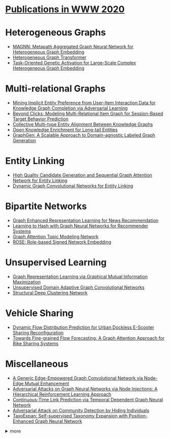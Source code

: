 # [Publications in WWW 2020](https://www2020.citi.sinica.edu.tw/schedule/research_track/)

# Heterogeneous Graphs
- [MAGNN: Metapath Aggregated Graph Neural Network for Heterogeneous Graph Embedding](https://github.com/naganandy/graph-based-deep-learning-literature/blob/master/conference-publications/folders/publications_www20/magnn_www20/README.md)
- [Heterogeneous Graph Transformer](https://github.com/naganandy/graph-based-deep-learning-literature/blob/master/conference-publications/folders/publications_www20/hgt_www20/README.md)
- [Task-Oriented Genetic Activation for Large-Scale Complex Heterogeneous Graph Embedding](https://github.com/naganandy/graph-based-deep-learning-literature/blob/master/conference-publications/folders/publications_www20/germ_www20/README.md)



# Multi-relational Graphs
- [Mining Implicit Entity Preference from User-Item Interaction Data for Knowledge Graph Completion via Adversarial Learning](https://github.com/naganandy/graph-based-deep-learning-literature/blob/master/conference-publications/folders/publications_www20/upgan_www20/README.md)
- [Beyond Clicks: Modeling Multi-Relational Item Graph for Session-Based Target Behavior Prediction](https://github.com/naganandy/graph-based-deep-learning-literature/blob/master/conference-publications/folders/publications_www20/mgnn_www20/README.md)
- [Collective Multi-type Entity Alignment Between Knowledge Graphs](https://github.com/naganandy/graph-based-deep-learning-literature/blob/master/conference-publications/folders/publications_www20/cgmualign_www20/README.md)
- [Open Knowledge Enrichment for Long-tail Entities](https://github.com/naganandy/graph-based-deep-learning-literature/blob/master/conference-publications/folders/publications_www20/okele_www20/README.md)
- [GraphGen: A Scalable Approach to Domain-agnostic Labeled Graph Generation](https://github.com/naganandy/graph-based-deep-learning-literature/blob/master/conference-publications/folders/publications_www20/graphgen_www20/README.md)



# Entity Linking
- [High Quality Candidate Generation and Sequential Graph Attention Network for Entity Linking](https://github.com/naganandy/graph-based-deep-learning-literature/blob/master/conference-publications/folders/publications_www20/seqgat_www20/README.md)
- [Dynamic Graph Convolutional Networks for Entity Linking](https://github.com/naganandy/graph-based-deep-learning-literature/blob/master/conference-publications/folders/publications_www20/dynamicgcn_www20/README.md)



# Bipartite Networks
- [Graph Enhanced Representation Learning for News Recommendation](https://github.com/naganandy/graph-based-deep-learning-literature/blob/master/conference-publications/folders/publications_www20/gerl_www20/README.md)
- [Learning to Hash with Graph Neural Networks for Recommender Systems](https://github.com/naganandy/graph-based-deep-learning-literature/blob/master/conference-publications/folders/publications_www20/hashgnn_www20/README.md)
- [Graph Attention Topic Modeling Network](https://github.com/naganandy/graph-based-deep-learning-literature/blob/master/conference-publications/folders/publications_www20/gaton_www20/README.md)
- [ROSE: Role-based Signed Network Embedding](https://github.com/naganandy/graph-based-deep-learning-literature/blob/master/conference-publications/folders/publications_www20/rose_www20/README.md)



# Unsupervised Learning
- [Graph Representation Learning via Graphical Mutual Information Maximization](https://github.com/naganandy/graph-based-deep-learning-literature/blob/master/conference-publications/folders/publications_www20/gmi_www20/README.md)
- [Unsupervised Domain Adaptive Graph Convolutional Networks](https://github.com/naganandy/graph-based-deep-learning-literature/blob/master/conference-publications/folders/publications_www20/udagcn_www20/README.md)
- [Structural Deep Clustering Network](https://github.com/naganandy/graph-based-deep-learning-literature/blob/master/conference-publications/folders/publications_www20/sdcn_www20/README.md)



# Vehicle Sharing
- [Dynamic Flow Distribution Prediction for Urban Dockless E-Scooter Sharing Reconfiguration](https://github.com/naganandy/graph-based-deep-learning-literature/blob/master/conference-publications/folders/publications_www20/gcscoot_www20/README.md)
- [Towards Fine-grained Flow Forecasting: A Graph Attention Approach for Bike Sharing Systems](https://github.com/naganandy/graph-based-deep-learning-literature/blob/master/conference-publications/folders/publications_www20/gacnn_www20/README.md)



# Miscellaneous
-  [A Generic Edge-Empowered Graph Convolutional Network via Node-Edge Mutual Enhancement](https://github.com/naganandy/graph-based-deep-learning-literature/blob/master/conference-publications/folders/publications_www20/eegcn_www20/README.md)
- [Adversarial Attacks on Graph Neural Networks via Node Injections: A Hierarchical Reinforcement Learning Approach](https://github.com/naganandy/graph-based-deep-learning-literature/blob/master/conference-publications/folders/publications_www20/nipa_www20/README.md)
- [Continuous-Time Link Prediction via Temporal Dependent Graph Neural Network](https://github.com/naganandy/graph-based-deep-learning-literature/blob/master/conference-publications/folders/publications_www20/tdgnn_www20/README.md)
- [Adversarial Attack on Community Detection by Hiding Individuals](https://github.com/naganandy/graph-based-deep-learning-literature/blob/master/conference-publications/folders/publications_www20/cdattack_www20/README.md)
- [TaxoExpan: Self-supervised Taxonomy Expansion with Position-Enhanced Graph Neural Network](https://github.com/naganandy/graph-based-deep-learning-literature/blob/master/conference-publications/folders/publications_www20/taxoexpan_www20/README.md)



<details> 
<summary> more </summary> 

- Learning from Cross-Modal Behavior Dynamics with Graph-Regularized Neural Contextual Bandit
- Dynamic Graph Convolutional Networks for Entity Linking
- Active Domain Transfer on Network Embedding
- Identifying Referential Intention with Heterogeneous Contexts
- Learning the Structure of Auto-Encoding Recommenders
- Traffic Flow Prediction via Spatial Temporal Graph Neural Network
- Searching for Embeddings in a Haystack: Link Prediction on Knowledge Graphs with Subgraph Pruning

</details>
